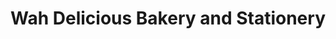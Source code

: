 ---
title: "Wah Delicious Bakery and Stationery"
url: /nedumangad/wah-delicious-bakery-and-stationery/
shop: Bäckerei
---